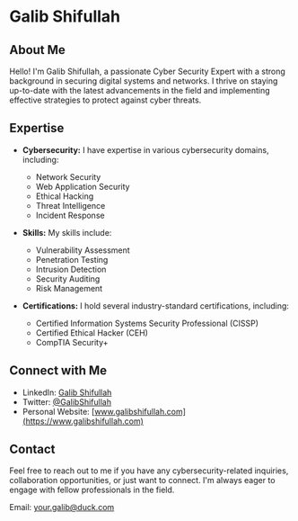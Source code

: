 # Galib Shifullah

## About Me

Hello! I'm Galib Shifullah, a passionate Cyber Security Expert with a strong background in securing digital systems and networks. I thrive on staying up-to-date with the latest advancements in the field and implementing effective strategies to protect against cyber threats.

<script src="https://tryhackme.com/badge/2256614"></script>

## Expertise

- **Cybersecurity:** I have expertise in various cybersecurity domains, including:
  - Network Security
  - Web Application Security
  - Ethical Hacking
  - Threat Intelligence
  - Incident Response

- **Skills:** My skills include:
  - Vulnerability Assessment
  - Penetration Testing
  - Intrusion Detection
  - Security Auditing
  - Risk Management

- **Certifications:** I hold several industry-standard certifications, including:
  - Certified Information Systems Security Professional (CISSP)
  - Certified Ethical Hacker (CEH)
  - CompTIA Security+

## Connect with Me

- LinkedIn: [Galib Shifullah](https://www.linkedin.com/dukesec/)
- Twitter: [@GalibShifullah](https://twitter.com/dukesec)
- Personal Website: [www.galibshifullah.com](https://www.galibshifullah.com)


## Contact

Feel free to reach out to me if you have any cybersecurity-related inquiries, collaboration opportunities, or just want to connect. I'm always eager to engage with fellow professionals in the field.

Email: your.galib@duck.com
